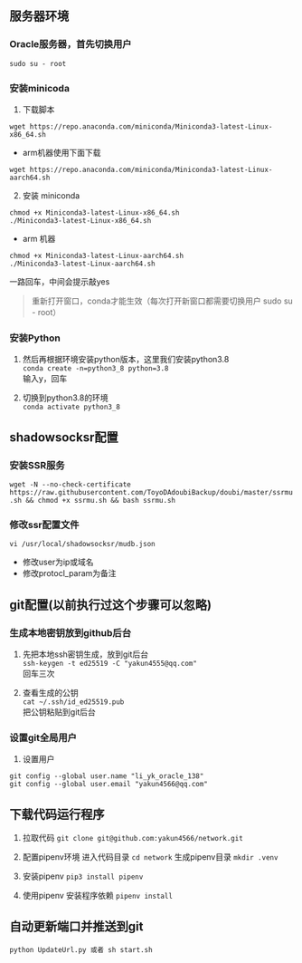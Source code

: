 ## 服务器环境
### Oracle服务器，首先切换用户
` sudo su - root `

### 安装minicoda
1. 下载脚本  
``` 
wget https://repo.anaconda.com/miniconda/Miniconda3-latest-Linux-x86_64.sh 
```
- arm机器使用下面下载  
```
wget https://repo.anaconda.com/miniconda/Miniconda3-latest-Linux-aarch64.sh
```
2. 安装 miniconda  
```shell
chmod +x Miniconda3-latest-Linux-x86_64.sh
./Miniconda3-latest-Linux-x86_64.sh 
```
- arm 机器
```shell
chmod +x Miniconda3-latest-Linux-aarch64.sh
./Miniconda3-latest-Linux-aarch64.sh
```
一路回车，中间会提示敲yes
> 重新打开窗口，conda才能生效（每次打开新窗口都需要切换用户 sudo su - root）

### 安装Python
1. 然后再根据环境安装python版本，这里我们安装python3.8  
` conda create -n=python3_8 python=3.8 `  
输入y，回车

2. 切换到python3.8的环境  
` conda activate python3_8 `

## shadowsocksr配置
### 安装SSR服务
`wget -N --no-check-certificate https://raw.githubusercontent.com/ToyoDAdoubiBackup/doubi/master/ssrmu.sh && chmod +x ssrmu.sh && bash ssrmu.sh`

### 修改ssr配置文件
` vi /usr/local/shadowsocksr/mudb.json `
- 修改user为ip或域名
- 修改protocl_param为备注


## git配置(以前执行过这个步骤可以忽略)
### 生成本地密钥放到github后台
1. 先把本地ssh密钥生成，放到git后台  
` ssh-keygen -t ed25519 -C "yakun4555@qq.com" `  
回车三次

2. 查看生成的公钥  
` cat ~/.ssh/id_ed25519.pub `  
把公钥粘贴到git后台

### 设置git全局用户
1. 设置用户
```
git config --global user.name "li_yk_oracle_138"  
git config --global user.email "yakun4566@qq.com"
```

## 下载代码运行程序
1. 拉取代码
`git clone git@github.com:yakun4566/network.git`

2. 配置pipenv环境
进入代码目录
`cd network`
生成pipenv目录
`mkdir .venv`

3. 安装pipenv
`pip3 install pipenv`

4. 使用pipenv 安装程序依赖
` pipenv install `

## 自动更新端口并推送到git
`python UpdateUrl.py 或者 sh start.sh`



